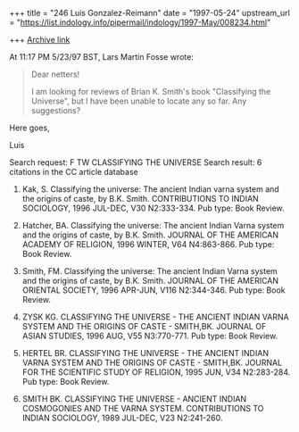 +++
title = "246 Luis Gonzalez-Reimann"
date = "1997-05-24"
upstream_url = "https://list.indology.info/pipermail/indology/1997-May/008234.html"

+++
[Archive link](https://list.indology.info/pipermail/indology/1997-May/008234.html)

At 11:17 PM 5/23/97 BST, Lars Martin Fosse wrote:
>Dear netters!
>
>I am looking for reviews of Brian K. Smith's book "Classifying the
>Universe", but I have been unable to locate any so far. Any suggestions?


Here goes,

Luis

Search request: F TW CLASSIFYING THE UNIVERSE
Search result:  6 citations in the CC article database

1. Kak, S.
     Classifying the universe: The ancient Indian varna system and the origins
   of caste, by B.K. Smith.
     CONTRIBUTIONS TO INDIAN SOCIOLOGY, 1996 JUL-DEC, V30 N2:333-334.
     Pub type:  Book Review.


2. Hatcher, BA.
     Classifying the universe: The ancient Indian Varna system and the origins
   of caste, by B.K. Smith.
     JOURNAL OF THE AMERICAN ACADEMY OF RELIGION, 1996 WINTER, V64 N4:863-866.
     Pub type:  Book Review.


3. Smith, FM.
     Classifying the universe: The ancient Indian Varna system and the origins
   of caste, by B.K. Smith.
     JOURNAL OF THE AMERICAN ORIENTAL SOCIETY, 1996 APR-JUN, V116 N2:344-346.
     Pub type:  Book Review.


4. ZYSK KG.
     CLASSIFYING THE UNIVERSE - THE ANCIENT INDIAN VARNA SYSTEM AND THE ORIGINS
   OF CASTE - SMITH,BK.
     JOURNAL OF ASIAN STUDIES, 1996 AUG, V55 N3:770-771.
     Pub type:  Book Review.


5. HERTEL BR.
     CLASSIFYING THE UNIVERSE - THE ANCIENT INDIAN VARNA SYSTEM AND THE ORIGINS
   OF CASTE - SMITH,BK.
     JOURNAL FOR THE SCIENTIFIC STUDY OF RELIGION, 1995 JUN, V34 N2:283-284.
     Pub type:  Book Review.


6. SMITH BK.
     CLASSIFYING THE UNIVERSE - ANCIENT INDIAN COSMOGONIES AND THE VARNA
   SYSTEM.
     CONTRIBUTIONS TO INDIAN SOCIOLOGY, 1989 JUL-DEC, V23 N2:241-260.








